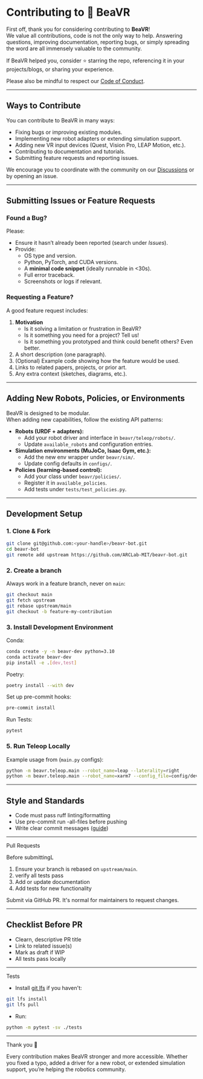 # Contributing to 🦫 BeaVR

First off, thank you for considering contributing to **BeaVR**!  
We value all contributions, code is not the only way to help. Answering questions, improving documentation, reporting bugs, or simply spreading the word are all immensely valuable to the community.

If BeaVR helped you, consider ⭐️ starring the repo, referencing it in your projects/blogs, or sharing your experience.

Please also be mindful to respect our [Code of Conduct](CODE_OF_CONDUCT.md).

---

## Ways to Contribute

You can contribute to BeaVR in many ways:

- Fixing bugs or improving existing modules.
- Implementing new robot adapters or extending simulation support.
- Adding new VR input devices (Quest, Vision Pro, LEAP Motion, etc.).
- Contributing to documentation and tutorials.
- Submitting feature requests and reporting issues.

We encourage you to coordinate with the community on our [Discussions](https://github.com/ARCLab-MIT/beavr-bot/discussions) or by opening an issue.

---

## Submitting Issues or Feature Requests

### Found a Bug?
Please:
- Ensure it hasn’t already been reported (search under *Issues*).
- Provide:
  - OS type and version.
  - Python, PyTorch, and CUDA versions.
  - A **minimal code snippet** (ideally runnable in <30s).
  - Full error traceback.
  - Screenshots or logs if relevant.

### Requesting a Feature?
A good feature request includes:
1. **Motivation**  
   - Is it solving a limitation or frustration in BeaVR?  
   - Is it something you need for a project? Tell us!  
   - Is it something you prototyped and think could benefit others? Even better.
2. A short description (one paragraph).
3. (Optional) Example code showing how the feature would be used.
4. Links to related papers, projects, or prior art.
5. Any extra context (sketches, diagrams, etc.).

---

## Adding New Robots, Policies, or Environments

BeaVR is designed to be modular.  
When adding new capabilities, follow the existing API patterns:

- **Robots (URDF + adapters):**
  - Add your robot driver and interface in `beavr/teleop/robots/`.
  - Update `available_robots` and configuration entries.
- **Simulation environments (MuJoCo, Isaac Gym, etc.):**
  - Add the new env wrapper under `beavr/sim/`.
  - Update config defaults in `configs/`.
- **Policies (learning-based control):**
  - Add your class under `beavr/policies/`.
  - Register it in `available_policies`.
  - Add tests under `tests/test_policies.py`.

---

## Development Setup

### 1. Clone & Fork

```bash
git clone git@github.com:<your-handle>/beavr-bot.git
cd beavr-bot
git remote add upstream https://github.com/ARCLab-MIT/beavr-bot.git
```

### 2. Create a branch

Always work in a feature branch, never on `main`:

```bash
git checkout main
git fetch upstream
git rebase upstream/main
git checkout -b feature-my-contribution
```

### 3. Install Development Environment

Conda:

```bash
conda create -y -n beavr-dev python=3.10
conda activate beavr-dev
pip install -e .[dev,test]
```

Poetry:
```bash
poetry install --with dev
```

Set up pre-commit hooks:
```bash 
pre-commit install
```

Run Tests:

```bash
pytest
```

### 5. Run Teleop Locally

Example usage from (`main.py` configs):

```bash
python -m beavr.teleop.main --robot_name=leap --laterality=right
python -m beavr.teleop.main --robot_name=xarm7 --config_file=config/dev.yaml
```

---

## Style and Standards

- Code must pass ruff linting/formatting
- Use pre-commit run -all-files before pushing
- Write clear commit messages ([guide](https://cbea.ms/git-commit/))

---

Pull Requests

Before submittingL
1. Ensure your branch is rebased on `upstream/main`.
2. verify all tests pass
3. Add or update documentation
4. Add tests for new functionality

Submit via GitHub PR. It's normal for maintainers to request changes.

---

## Checklist Before PR

- Clearn, descriptive PR title
- Link to related issue(s)
- Mark as draft if WIP
- All tests pass locally

---

Tests

- Install [git lfs](https://git-lfs.com/) if you haven't:

```bash
git lfs install
git lfs pull
```

- Run:

```bash
python -m pytest -sv ./tests
```

---

Thank you 🎉

Every contribution makes BeaVR stronger and more accessible. Whether you fixed a typo, added a driver for a new robot, or extended simulation support, you’re helping the robotics community.

